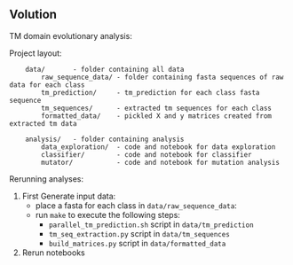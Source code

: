 Volution
--------


TM domain evolutionary analysis:


Project layout: 

```
    data/       - folder containing all data
        raw_sequence_data/ - folder containing fasta sequences of raw data for each class
        tm_prediction/     - tm_prediction for each class fasta sequence
        tm_sequences/      - extracted tm sequences for each class
        formatted_data/    - pickled X and y matrices created from extracted tm data

    analysis/   - folder containing analysis
        data_exploration/  - code and notebook for data exploration
        classifier/        - code and notebook for classifier
        mutator/           - code and notebook for mutation analysis

```

Rerunning analyses:

1. First Generate input data:
    - place a fasta for each class in `data/raw_sequence_data`: 
    - run `make` to execute the following steps:
        - `parallel_tm_prediction.sh` script in `data/tm_prediction` 
        - `tm_seq_extraction.py` script in `data/tm_sequences`
        - `build_matrices.py` script in `data/formatted_data`
2. Rerun notebooks

